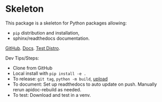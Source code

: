 # Skeleton

This package is a skeleton for Python packages allowing:
  - `pip` distribution and installation,
  - sphinx/readthedocs documentation.


[GitHub](https://github.com/jcschindler01/skeleton).
[Docs](https://skeleton-jcschindler01.readthedocs.io/).
[Test Distro](https://test.pypi.org/project/skeleton-JCSCHINDLER01/).


Dev Tips/Steps:
  - Clone from GitHub
  - Local install with `pip install -e .` 
  - To release: `git tag`, `python -m build`, [upload](https://packaging.python.org/en/latest/tutorials/packaging-projects/#uploading-the-distribution-archives)
  - To document: Set up readthedocs to auto update on push. Manually rerun apidoc-rebuild as needed.
  - To test: Download and test in a venv.
